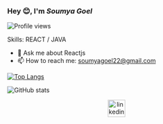  <h3>Hey 😊, I'm <em><strong>Soumya Goel</strong></em></h3>


![Profile views](https://gpvc.arturio.dev/soumyagoel22)  

Skills: REACT / JAVA

- 💬 Ask me about Reactjs 
- 📫 How to reach me: soumyagoel22@gmail.com 

[![Top Langs](https://github-readme-stats.vercel.app/api/top-langs/?username=soumyagoel22)](https://github.com/anuraghazra/github-readme-stats)

![GitHub stats](https://github-readme-stats.vercel.app/api?username=soumyagoel22&show_icons=true)  

[<center><img src='https://cdn.jsdelivr.net/npm/simple-icons@3.0.1/icons/linkedin.svg' alt='linkedin' height='40'></center>](https://www.linkedin.com/in/soumyagoel22/)   



